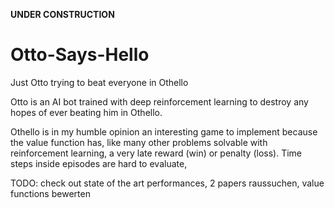 **UNDER CONSTRUCTION**

# Otto-Says-Hello
Just Otto trying to beat everyone in Othello


Otto is an AI bot trained with deep reinforcement learning to destroy any hopes of ever beating him in Othello. 

Othello is in my humble opinion an interesting game to implement because the value function has, like many other problems solvable with reinforcement learning, a very late reward (win) or penalty (loss). Time steps inside episodes are hard to evaluate, 

TODO: check out state of the art performances, 2 papers raussuchen, value functions bewerten
